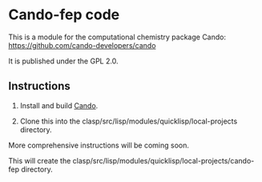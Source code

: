 # Cando-fep code

This is a module for the computational chemistry package Cando:
https://github.com/cando-developers/cando

It is published under the GPL 2.0.


## Instructions

1. Install and build [Cando](https://github.com/cando-developers/cando).

2. Clone this into the clasp/src/lisp/modules/quicklisp/local-projects directory.

More comprehensive instructions will be coming soon.


This will create the clasp/src/lisp/modules/quicklisp/local-projects/cando-fep directory.
